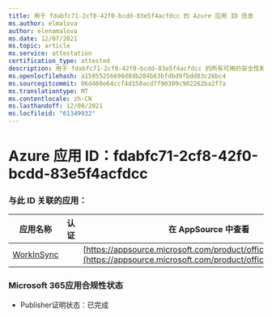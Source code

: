 ```yaml
---
title: 用于 fdabfc71-2cf8-42f0-bcdd-83e5f4acfdcc 的 Azure 应用 ID 信息
ms.author: elmalova
author: elenamalova
ms.date: 12/07/2021
ms.topic: article
ms.service: attestation
certification_type: attested
description: 用于 fdabfc71-2cf8-42f0-bcdd-83e5f4acfdcc 的所有可用的安全性和合规性信息。
ms.openlocfilehash: a15855256698d8db284b63bfdbd9fbdd83c26bc4
ms.sourcegitcommit: 06d460e64ccf4d150acd7f90309c902262ba2f7a
ms.translationtype: MT
ms.contentlocale: zh-CN
ms.lasthandoff: 12/08/2021
ms.locfileid: "61349932"
---
```

# <a name="azure-app-id-fdabfc71-2cf8-42f0-bcdd-83e5f4acfdcc"></a>Azure 应用 ID：fdabfc71-2cf8-42f0-bcdd-83e5f4acfdcc


### <a name="apps-associated-with-this-id"></a>与此 ID 关联的应用：
| **应用名称** | **认证** | **在 AppSource 中查看** |
|--------------|---------------|-----------------------|
| [WorkInSync](https://docs.microsoft.com/microsoft-365-app-certification/forward/WA200002974) |  | [https://appsource.microsoft.com/product/office/WA200002974](https://appsource.microsoft.com/product/office/WA200002974) |

### <a name="microsoft-365-app-compliance-status"></a>Microsoft 365应用合规性状态
- Publisher证明状态：已完成
